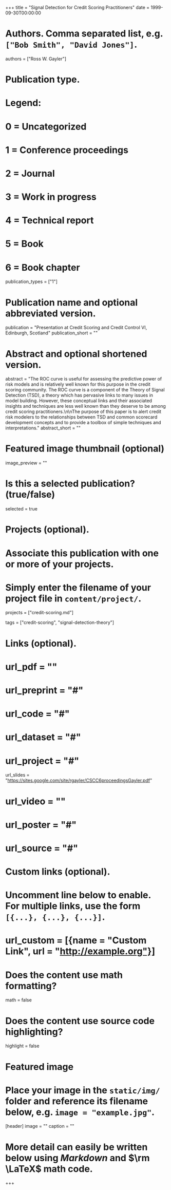 +++
title = "Signal Detection for Credit Scoring Practitioners"
date = 1999-09-30T00:00:00

# Authors. Comma separated list, e.g. `["Bob Smith", "David Jones"]`.
authors = ["Ross W. Gayler"]

# Publication type.
# Legend:
# 0 = Uncategorized
# 1 = Conference proceedings
# 2 = Journal
# 3 = Work in progress
# 4 = Technical report
# 5 = Book
# 6 = Book chapter
publication_types = ["1"]

# Publication name and optional abbreviated version.
publication = "Presentation at Credit Scoring and Credit Control VI, Edinburgh, Scotland"
publication_short = ""

# Abstract and optional shortened version.
abstract = "The ROC curve is useful for assessing the predictive power of risk models and is relatively well known for this purpose in the credit scoring community. The ROC curve is a component of the Theory of Signal Detection (TSD), a theory which has pervasive links to many issues in model building. However, these conceptual links and their associated insights and techniques are less well known than they deserve to be among credit scoring practitioners.\n\nThe purpose of this paper is to alert credit risk modelers to the relationships between TSD and common scorecard development concepts and to provide a toolbox of simple techniques and interpretations."
abstract_short = ""

# Featured image thumbnail (optional)
image_preview = ""

# Is this a selected publication? (true/false)
selected = true

# Projects (optional).
#   Associate this publication with one or more of your projects.
#   Simply enter the filename of your project file in `content/project/`.
projects = ["credit-scoring.md"]

tags = ["credit-scoring", "signal-detection-theory"]

# Links (optional).
# url_pdf = ""
# url_preprint = "#"
# url_code = "#"
# url_dataset = "#"
# url_project = "#"
url_slides = "https://sites.google.com/site/rgayler/CSCC6proceedingsGayler.pdf"
# url_video = ""
# url_poster = "#"
# url_source = "#"

# Custom links (optional).
#   Uncomment line below to enable. For multiple links, use the form `[{...}, {...}, {...}]`.
# url_custom = [{name = "Custom Link", url = "http://example.org"}]

# Does the content use math formatting?
math = false

# Does the content use source code highlighting?
highlight = false

# Featured image
# Place your image in the `static/img/` folder and reference its filename below, e.g. `image = "example.jpg"`.
[header]
image = ""
caption = ""

# More detail can easily be written below using *Markdown* and $\rm \LaTeX$ math code.
+++
